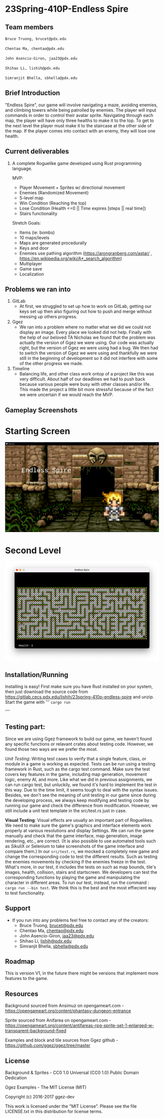 # 23Spring-410P-Endless Spire

## Team members

    Bruce Truong, brucet@pdx.edu
    
    Chentao Ma, chentao@pdx.edu
    
    John Asencio-Giron, jaa23@pdx.edu
    
    Shihao Li, lishih@pdx.edu
    
    Simranjit Bhella, sbhella@pdx.edu

## Brief Introduction
"Endless Spire", our game will involve navigating a maze, avoiding enemies, and climbing towers while being patrolled by enemies. The player will input commands in order to control their avatar sprite. Navigating through each map, the player will have only three healths
to make it to the top. To get to the next level the player must make it to the staircase at the other side of the map. If the player comes
into contact with an enemy, they will lose one health. 

## Current deliverables
1. A complete Roguelike game developed using Rust programming language.
	
    MVP:
    - Player Movement + Sprites w/ directional movement
    - Enemies (Randomized Movement)
	- 5-level map
	- Win Condition (Reaching the top)
    - Lose Condition (Health <=0 || Time expires [steps || real time])
	- Stairs functionality

	Stretch Goals:
    * Items (ie: bombs)
    * 10 maps/levels
    * Maps are generated procedurally
    * Keys and door
    * Enemies use pathing algorithm (https://arongranberg.com/astar/ , https://en.wikipedia.org/wiki/A*_search_algorithm)
    * Multiplayer
    * Game save
    * Localization


## Problems we ran into
1. GitLab
    - At first, we struggled to set up how to work on GitLab, getting our keys set up then 
    also figuring out how to push and merge without messing up others progress.
2. Ggez
    - We ran into a problem where no matter what we did we could not display an image. Every 
    place we looked did not help. Finally with the help of our beloved TA Nicholas we found 
    that the problem was actually the version of Ggez we were using. Our code was actually right,
    but the version of Ggez we were using had a bug. We then had to switch the version of Ggez we 
    were using and thankfully we were still in the beginning of development so it did not interfere
    with some of the other progress we made. 
3. Timeline
    - Balancing life, and other class work ontop of a project like this was very difficult. About 
    half of our deadlines we had to push back because various people were busy with other classes 
    and/or life. This made the project a little bit more stressful because of the fact we were 
    uncertain if we would reach the MVP. 

## Gameplay Screenshots
# Starting Screen
![Alt text](/resources/ss.png "Starting Screen")

# Second Level
![Alt text](/resources/map2.png "Map 2")

## Installation/Running
Installing is easy! First make sure you have Rust installed on your system, then just download the source code from https://gitlab.cecs.pdx.edu/lishih/23spring-410p-endless-spire and unzip. Start the game with
'''
`cargo run`

'''`

## Testing part:
Since we are using Ggez framework to build our game, we haven't found any specific functions or relavant crates about testing code.
However, we found those two ways are we prefer the most.

*Unit Testing*: Writing test cases to verify that a single feature, class, or module in a game is working as expected. Tests can be run using a testing framework in Rust, such as the 
cargo test command. Make sure the test covers key features in the game, including map generation, movement logic, enemy AI, and more.
Like what we did in previous assignments, we can run cargo test, but unluckily, we found it's hard to implement the test in this way. Due to the time limit, it seems tough to deal with the syntax issues. Besides, we don't see the meaning of unit testing in our game since during the developing process, we always keep modifying and testing code by running our 
game and check the difference from modification. However, we still include a unit test template in the src/test.rs just in case. 

**Visual Testing**: Visual effects are usually an important part of Roguelikes. We need to make sure the game's graphics and interface elements work properly at various resolutions and display Settings. We can run the game manually and check that the game interface, map generation, image rendering, etc., are correct. (It is also possible to use automated tools such as SikuliX or Selenium to take screenshots of the game interface and compare them.)
In our `src/test.rs`, we mocked a completely new game and change the corresponding code to test the different results. Such as testing the enemies movements by checking if the enemies 
freeze in the test. What's more, in our test, it includes the tests on such as map bounds, tile's images, health, collision, stairs and startscreen. 
We developers can test the corresponding functions by playing the game and manipulating the character in different areas.
To run our test, instead, run the command : ` cargo run --bin test`. We think this is the best and the most effiecient way to test functionality.
 


## Support

- If you run into any problems feel free to contact any of the creators:
    * Bruce Truong, brucet@pdx.edu
    * Chentao Ma, chentao@pdx.edu
    * John Asencio-Giron, jaa23@pdx.edu
    * Shihao Li, lishih@pdx.edu
    * Simranjit Bhella, sbhella@pdx.edu

## Roadmap
This is version V1, in the future there might be versions that implement more features to the game.

## Resources
Background sourced from Ansimuz on opengameart.com - https://opengameart.org/content/phantasy-dungeon-entrance

Sprite sourced from Anifarea on opengameart.com - https://opengameart.org/content/antifareas-rpg-sprite-set-1-enlarged-w-transparent-background-fixed

Examples and block and tile sources from Ggez github - https://github.com/ggez/ggez/tree/master

## License
Background & Sprites - CC0 1.0 Universal (CC0 1.0)
Public Domain Dedication

Ggez Examples - The MIT License (MIT)

Copyright (c) 2016-2017 ggez-dev

This work is licensed under the "MIT License". Please see the file LICENSE.txt in this distribution for license terms.